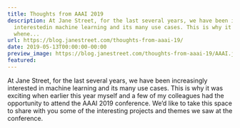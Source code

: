 ```yaml
---
title: Thoughts from AAAI 2019
description: At Jane Street, for the last several years, we have been increasingly
  interestedin machine learning and its many use cases. This is why it was exciting
  whene...
url: https://blog.janestreet.com/thoughts-from-aaai-19/
date: 2019-05-13T00:00:00-00:00
preview_image: https://blog.janestreet.com/thoughts-from-aaai-19/AAAI.jpg
featured:
---
```


<p>At Jane Street, for the last several years, we have been increasingly interested
in machine learning and its many use cases. This is why it was exciting when
earlier this year myself and a few of my colleagues had the opportunity to
attend the AAAI 2019 conference. We’d like to take this space to share with you
some of the interesting projects and themes we saw at the conference.</p>
